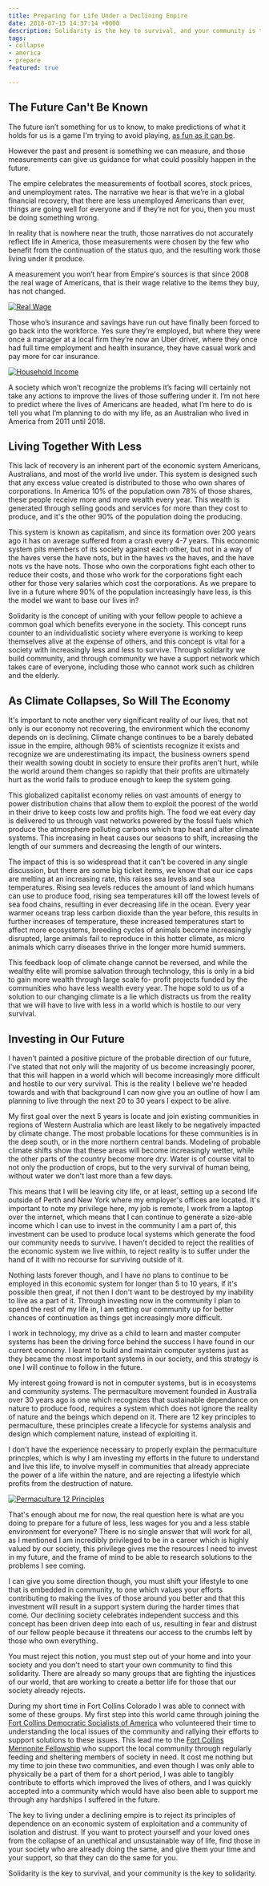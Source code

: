 ```yaml
---
title: Preparing for Life Under a Declining Empire
date: 2018-07-15 14:37:14 +0000
description: Solidarity is the key to survival, and your community is the key to solidarity.
tags:
- collapse
- america
- prepare
featured: true

---
```

## The Future Can't Be Known

The future isn’t something for us to know, to make predictions of what it holds for us is a game I'm trying to avoid playing, [as fun as it can be](/collapse/america-will-collapse-earth-will-boil-humanity-will-perish/).

However the past and present is something we can measure, and those measurements can give us guidance for what could possibly happen in the future.

The empire celebrates the measurements of football scores, stock prices, and unemployment rates. The narrative we hear is that we’re in a global financial recovery, that there are less unemployed Americans than ever, things are going well for everyone and if they’re not for you, then you must be doing something wrong.

In reality that is nowhere near the truth, those narratives do not accurately reflect life in America, those measurements were chosen by the few who benefit from the continuation of the status quo, and the resulting work those living under it produce.

A measurement you won’t hear from Empire's sources is that since 2008 the real wage of Americans, that is their wage relative to the items they buy, has not changed.

[![Real Wage](/uploads/2018/07/15/trading-economics-us-salary-history.png)](https://tradingeconomics.com/united-states/wage-growth)

Those who’s insurance and savings have run out have finally been forced to go back into the workforce. Yes sure they’re employed, but where they were once a manager at a local firm they’re now an Uber driver, where they once had full time employment and health insurance, they have casual work and pay more for car insurance.

[![Household Income](/uploads/2018/07/15/saupload_median-household-income-in-21st-century-nominal-and-real-estimates-200001-thru-201801_thumb1.png)](https://seekingalpha.com/article/4152222-january-2018-median-household-income)

A society which won’t recognize the problems it’s facing will certainly not take any actions to improve the lives of those suffering under it. I’m not here to predict where the lives of Americans are headed, what I’m here to do is tell you what I’m planning to do with my life, as an Australian who lived in America from 2011 until 2018.

## Living Together With Less

This lack of recovery is an inherent part of the economic system Americans, Australians, and most of the world live under. This system is designed such that any excess value created is distributed to those who own shares of corporations. In America 10% of the population own 78% of those shares, these people receive more and more wealth every year. This wealth is generated through selling goods and services for more than they cost to produce, and it's the other 90% of the population doing the producing.

This system is known as capitalism, and since its formation over 200 years ago it has on average suffered from a crash every 4-7 years. This economic system pits members of its society against each other, but not in a way of the haves verse the have nots, but in the haves vs the haves, and the have nots vs the have nots. Those who own the corporations fight each other to reduce their costs, and those who work for the corporations fight each other for those very salaries which cost the corporations. As we prepare to live in a future where 90% of the population increasingly have less, is this the model we want to base our lives in?

Solidarity is the concept of uniting with your fellow people to achieve a common goal which benefits everyone in the society. This concept runs counter to an individualistic society where everyone is working to keep themselves alive at the expense of others, and this concept is vital for a society with increasingly less and less to survive. Through solidarity we build community, and through community we have a support network which takes care of everyone, including those who cannot work such as children and the elderly.

## As Climate Collapses, So Will The Economy

It's important to note another very significant reality of our lives, that not only is our economy not recovering, the environment which the economy depends on is declining. Climate change continues to be a barely debated issue in the empire, although 98% of scientists recognize it exists and recognize we are underestimating its impact, the business owners spend their wealth sowing doubt in society to ensure their profits aren't hurt, while the world around them changes so rapidly that their profits are ultimately hurt as the world fails to produce enough to keep the system going.

This globalized capitalist economy relies on vast amounts of energy to power distribution chains that allow them to exploit the poorest of the world in their drive to keep costs low and profits high. The food we eat every day is delivered to us through vast networks powered by the fossil fuels which produce the atmosphere polluting carbons which trap heat and alter climate systems. This increasing in heat causes our seasons to shift, increasing the length of our summers and decreasing the length of our winters.

The impact of this is so widespread that it can't be covered in any single discussion, but there are some big ticket items, we know that our ice caps are melting at an increasing rate, this raises sea levels and sea temperatures. Rising sea levels reduces the amount of land which humans can use to produce food, rising sea temperatures kill off the lowest levels of sea food chains, resulting in ever decreasing life in the ocean. Every year warmer oceans trap less carbon dioxide than the year before, this results in further increases of temperature, these increased temperatures start to affect more ecosystems, breeding cycles of animals become increasingly disrupted, large animals fail to reproduce in this hotter climate, as micro animals which carry diseases thrive in the longer more humid summers.

This feedback loop of climate change cannot be reversed, and while the wealthy elite will promise salvation through technology, this is only in a bid to gain more wealth through large scale fo- profit projects funded by the communities who have less wealth every year. The hope sold to us of a solution to our changing climate is a lie which distracts us from the reality that we will have to live with less in a world which is hostile to our very survival.

## Investing in Our Future

I haven't painted a positive picture of the probable direction of our future, I've stated that not only will the majority of us become increasingly poorer, that this will happen in a world which will become increasingly more difficult and hostile to our very survival. This is the reality I believe we're headed towards and with that background I can now give you an outline of how I am planning to live through the next 20 to 30 years I expect to be alive.

My first goal over the next 5 years is locate and join existing communities in regions of Western Australia which are least likely to be negatively impacted by climate change. The most probable locations for these communities is in the deep south, or in the more northern central bands. Modeling of probable climate shifts show that these areas will become increasingly wetter, while the other parts of the country become more dry. Water is of course vital to not only the production of crops, but to the very survival of human being, without water we don't last more than a few days.

This means that I will be leaving city life, or at least, setting up a second life outside of Perth and New York where my employer's offices are located. It's important to note my privilege here, my job is remote, I work from a laptop over the internet, which means that I can continue to generate a size-able income which I can use to invest in the community I am a part of, this investment can be used to produce local systems which generate the food our community needs to survive. I haven't decided to reject the realities of the economic system we live within, to reject reality is to suffer under the hand of it with no recourse for surviving outside of it.

Nothing lasts forever though, and I have no plans to continue to be employed in this economic system for longer than 5 to 10 years, if it's possible then great, if not then I don't want to be destroyed by my inability to live as a part of it. Through investing now in the community I plan to spend the rest of my life in, I am setting our community up for better chances of continuation as things get increasingly more difficult.

I work in technology, my drive as a child to learn and master computer systems has been the driving force behind the success I have found in our current economy. I learnt to build and maintain computer systems just as they became the most important systems in our society, and this strategy is one I will continue to follow in the future.

My interest going froward is not in computer systems, but is in ecosystems and community systems. The permaculture movement founded in Australia over 30 years ago is one which recognizes that sustainable dependance on nature to produce food, requires a system which does not ignore the reality of nature and the beings which depend on it. There are 12 key principles to permaculture, these principles create a lifecycle for systems analysis and design which complement nature, instead of exploiting it.

I don't have the experience necessary to properly explain the permaculture princples, which is why I am investing my efforts in the future to understand and live this life, to involve myself in communities that already appreciate the power of a life within the nature, and are rejecting a lifestyle which profits from the destruction of nature.

[![Permaculture 12 Principles](/uploads/2018/07/15/permaculture-12-principles.jpeg)](https://medium.com/land-and-ladle/the-12-design-principles-of-permaculture-as-rules-of-living-e9fc0176dd16)

That's enough about me for now, the real question here is what are you doing to prepare for a future of less, less wages for you and a less stable environment for everyone? There is no single answer that will work for all, as I mentioned I am incredibly privileged to be in a career which is highly valued by our society, this privilege gives me the resources I need to invest in my future, and the frame of mind to be able to research solutions to the problems I see coming.

I can give you some direction though, you must shift your lifestyle to one that is embedded in community, to one which values your efforts contributing to making the lives of those around you better and that this investment will result in a support system during the harder times that come. Our declining society celebrates independent success and this concept has been driven deep into each of us, resulting in fear and distrust of our fellow people because it threatens our access to the crumbs left by those who own everything.

You must reject this notion, you must step out of your home and into your society and you don't need to start your own community to find this solidarity. There are already so many groups that are fighting the injustices of our world, that are working to create a better life for those that our society already rejects.

During my short time in Fort Collins Colorado I was able to connect with some of these groups. My first step into this world came through joining the [Fort Collins Democratic Socialists of America](https://dsafc.org) who volunteered their time to understanding the local issues of the community and rallying their efforts to support solutions to these issues. This lead me to the [Fort Collins Mennonite Fellowship](http://www.fcmennonite.org/) who support the local community through regularly feeding and sheltering members of society in need. It cost me nothing but my time to join these two communities, and even though I was only able to physically be a part of them for a short period, I was able to tangibly contribute to efforts which improved the lives of others, and I was quickly accepted into a community which would have also been able to support me through any hardships I suffered in the future.

The key to living under a declining empire is to reject its principles of dependence on an economic system of exploitation and a community of isolation and distrust. If you want to protect yourself and your loved ones from the collapse of an unethical and unsustainable way of life, find those in your society who are already doing the same, and give them your time and your support, so that they can do the same for you.

Solidarity is the key to survival, and your community is the key to solidarity.